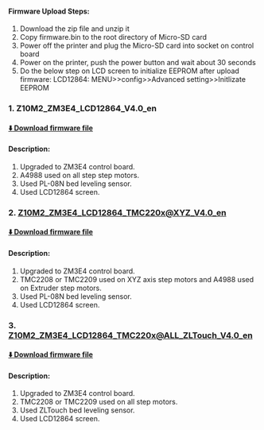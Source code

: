 #### Firmware Upload Steps:
1. Download the zip file and unzip it
2. Copy firmware.bin to the root directory of Micro-SD card
3. Power off the printer and plug the Micro-SD card into socket on control board
4. Power on the printer, push the power button and wait about 30 seconds
5. Do the below step on LCD screen to initialize EEPROM after upload firmware:
LCD12864: MENU>>config>>Advanced setting>>Initlizate EEPROM


### 1. Z10M2_ZM3E4_LCD12864_V4.0_en
#### [:arrow_down: Download firmware file](./Z10M2_ZM3E4_LCD12864__V4.0_en.zip)    
#### Description:
1. Upgraded to ZM3E4 control board.
2. A4988 used on all step step motors.
3. Used PL-08N bed leveling sensor.
4. Used LCD12864 screen.

### 2. Z10M2_ZM3E4_LCD12864_TMC220x@XYZ_V4.0_en
#### [:arrow_down: Download firmware file](./Z10M2_ZM3E4_LCD12864_TMC220x@XYZ_V4.0_en.zip)    
#### Description:
1. Upgraded to ZM3E4 control board.
2. TMC2208 or TMC2209 used on XYZ axis step motors and A4988 used on Extruder step motors.
3. Used PL-08N bed leveling sensor.
4. Used LCD12864 screen.

### 3. Z10M2_ZM3E4_LCD12864_TMC220x@ALL_ZLTouch_V4.0_en
#### [:arrow_down: Download firmware file](./Z10M2_ZM3E4_LCD12864_TMC220x@ALL_ZLTouch_V4.0_en.zip)    
#### Description:
1. Upgraded to ZM3E4 control board.
2. TMC2208 or TMC2209 used on all step motors.
3. Used ZLTouch bed leveling sensor.
4. Used LCD12864 screen.



